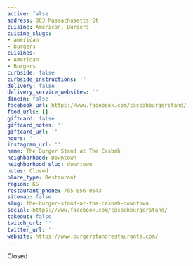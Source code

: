 ```yaml
---
active: false
address: 803 Massachusetts St
cuisine: American, Burgers
cuisine_slugs:
- american
- burgers
cuisines:
- American
- Burgers
curbside: false
curbside_instructions: ''
delivery: false
delivery_service_websites: ''
dinein: false
facebook_url: https://www.facebook.com/casbahburgerstand/
food_urls: []
giftcard: false
giftcard_notes: ''
giftcard_url: ''
hours: ''
instagram_url: ''
name: The Burger Stand at The Casbah
neighborhood: Downtown
neighborhood_slug: downtown
notes: Closed
place_type: Restaurant
region: KS
restaurant_phone: 785-856-0543
sitemap: false
slug: the-burger-stand-at-the-casbah-downtown
social: https://www.facebook.com/casbahburgerstand/
takeout: false
twitch_url: ''
twitter_url: ''
website: https://www.burgerstandrestaurants.com/
---
```


Closed